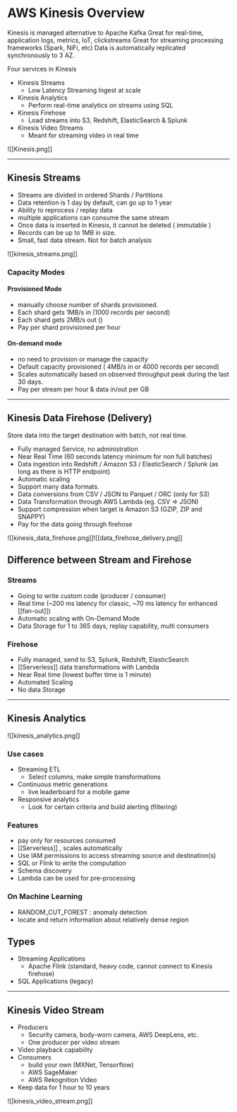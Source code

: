 # AWS Kinesis Overview

Kinesis is managed alternative to Apache Kafka
Great for real-time, application logs, metrics, IoT, clickstreams
Great for streaming processing frameworks (Spark, NiFi, etc)
Data is automatically replicated synchronously to 3 AZ.

Four services in Kinesis
- Kinesis Streams
	- Low Latency Streaming Ingest at scale
- Kinesis Analytics
	- Perform real-time analytics on streams using SQL
- Kinesis Firehose
	- Load streams into S3, Redshift, ElasticSearch & Splunk
- Kinesis Video Streams
	- Meant for streaming video in real time

![[Kinesis.png]]

---
## Kinesis Streams
- Streams are divided in ordered Shards / Partitions
- Data retention is 1 day by default, can go up to 1 year
- Ability to reprocess / replay data
- multiple applications can consume the same stream
- Once data is inserted in Kinesis, it cannot be deleted ( immutable )
- Records can be up to 1MB in size.
- Small, fast data stream. Not for batch analysis

![[kinesis_streams.png]]

### Capacity Modes
#### Provisioned Mode
- manually choose number of shards provisioned.
- Each shard gets 1MB/s in (1000 records per second)
- Each shard gets 2MB/s out ()
- Pay per shard provisioned per hour
#### On-demand mode
- no need to provision or manage the capacity
- Default capacity provisioned ( 4MB/s in  or 4000 records per second)
- Scales automatically based on observed throughput peak during the last 30 days.
- Pay per stream per hour & data in/out per GB

---
## Kinesis Data Firehose (Delivery)
Store data into the target destination with batch, not real time.
- Fully managed Service, no administration
- Near Real Time (60 seconds latency minimum for non full batches)
- Data ingestion into Redshift / Amazon S3 / ElasticSearch / Splunk (as long as there is HTTP endpoint)
- Automatic scaling
- Support many data formats.
- Data conversions from CSV / JSON to Parquet / ORC (only for S3)
- Data Transformation through AWS Lambda (eg. CSV => JSON)
- Support compression when target is Amazon S3 (GZIP, ZIP and SNAPPY)
- Pay for the data going through firehose

![[kinesis_data_firehose.png]]![[data_firehose_delivery.png]]

## Difference between Stream and Firehose
### Streams
- Going to write custom code (producer / consumer)
- Real time (~200 ms latency for classic, ~70 ms latency for enhanced [[fan-out]])
- Automatic scaling with On-Demand Mode
- Data Storage for 1 to 365 days, replay capability, multi consumers
### Firehose
- Fully managed, send to S3, Splunk, Redshift, ElasticSearch
- [[Serverless]] data transformations with Lambda
- Near Real time (lowest buffer time is 1 minute)
- Automated Scaling
- No data Storage

---
## Kinesis Analytics

![[kinesis_analytics.png]]

### Use cases
- Streaming ETL
	- Select columns, make simple transformations
- Continuous metric generations 
	- live leaderboard for a mobile game
- Responsive analytics
	- Look for certain criteria and build alerting (filtering)
 
### Features
- pay only for resources consumed
- [[Serverless]] , scales automatically
- Use IAM permissions to access streaming source and destination(s)
- SQL or Flink to write the computation
- Schema discovery
- Lambda can be used for pre-processing

### On Machine Learning
- RANDOM_CUT_FOREST : anomaly detection
- locate and return information about relatively dense region

## Types
- Streaming Applications
	- Apache Flink (standard, heavy code, cannot connect to Kinesis firehose)
- SQL Applications (legacy)


---
## Kinesis Video Stream

- Producers
	- Security camera, body-worn camera, AWS DeepLens, etc.
	- One producer per video stream
- Video playback capability
- Consumers
	- build your own (MXNet, Tensorflow)
	- AWS SageMaker
	- AWS Rekognition Video
- Keep data for 1 hour to 10 years

 ![[kinesis_video_stream.png]]
